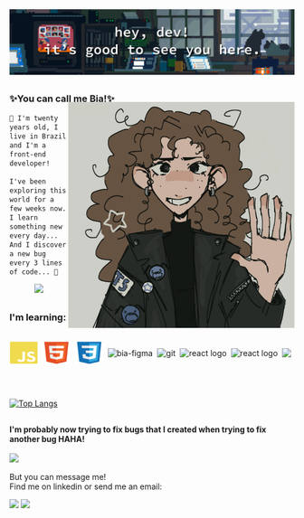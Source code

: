 <div align="center">
  <img src="bannerGit.png">
</div>

<!--## ✨ Hey, Dev! It’s good to see you here. ✨-->
##

### ✨You can call me Bia!✨

<img align="right" width="400px" style="margin-top:-20px" src="avatar 1.png">

<div>
    
    📌 I'm twenty years old, I live in Brazil 
    and I'm a front-end developer!

    I've been exploring this world for a few weeks now. 
    I learn something new every day... 
    And I discover a new bug every 3 lines of code... 🤭
</div>

<div align="center">
  <img src="https://media3.giphy.com/media/v1.Y2lkPTc5MGI3NjExZmZreHJsZzQ0c21zNW8yNHZ3YXA0ZTc2bjk4eGU5Z3N3Ymx1bnI1bCZlcD12MV9pbnRlcm5hbF9naWZfYnlfaWQmY3Q9Zw/scZPhLqaVOM1qG4lT9/giphy.gif">
</div>

##

<!--<p><img align="right" width="400px" height="120px" src="https://github-readme-stats.vercel.app/api/top-langs?username=biatrivillin&show_icons=true&locale=en&layout=compact" alt="biatrivillin" /></p>-->

### I'm learning:
<div style="display: inline_block"><br>
  <img align="center" alt="bia-js" height="40" width="50" src="https://raw.githubusercontent.com/devicons/devicon/master/icons/javascript/javascript-plain.svg">
  <img>
  <img align="center" alt="bia-HTML" height="40" width="50" src="https://raw.githubusercontent.com/devicons/devicon/master/icons/html5/html5-original.svg">
  <img>
  <img align="center" alt="bia-CSS" height="40" width="50" src="https://raw.githubusercontent.com/devicons/devicon/master/icons/css3/css3-original.svg">
  <img>
  <img align="center" width="40" height="40" src="https://www.vectorlogo.zone/logos/figma/figma-icon.svg" alt="bia-figma"/>
  <img>
  <img align="center" width="40" height="40" src="https://www.vectorlogo.zone/logos/git-scm/git-scm-icon.svg" alt="git"/>
  <img>
  <img align="center" src="https://cdn.jsdelivr.net/gh/devicons/devicon/icons/react/react-original.svg" height="40" alt="react logo" />
  <img>
  <img align="center" src="https://www.vectorlogo.zone/logos/nodejs/nodejs-icon.svg" height="40" alt="react logo" />
  <img>
  <img align="center" src="https://www.vectorlogo.zone/logos/sass-lang/sass-lang-icon.svg" height="50"/>
</div>

##
<br>

[![Top Langs](https://github-readme-stats.vercel.app/api/top-langs/?username=biaTrivillin&layout=donut&theme=dracula)](https://github.com/anuraghazra/github-readme-stats)

##

<!-- ### I’m working on a 20 days intensive focused on JavaScript and React! 

<img src="http://i.countdownmail.com/2zu2sl.gif" border="0" width="350px" alt="countdownmail.com"/>

## -->

#### I'm probably now trying to fix bugs that I created when trying to fix another bug HAHA!

<div>
  <img src="https://media4.giphy.com/media/PnpkimJ5mrZRe/giphy.gif?cid=ecf05e473tk1afq6a8ybnl2t9wer0td6k6r49onx7b8n1bep&ep=v1_gifs_related&rid=giphy.gif&ct=g" width="300px" style="margin-top:-10px">
</div>

But you can message me!<br> 
Find me on linkedin or send me an email:<br>
  
<div> 
  <a href="mailto:biatrivillin.code@gamil.com"><img src="https://img.shields.io/badge/-Gmail-%23333?style=for-the-badge&logo=gmail&logoColor=white" target="_blank"></a>
  <a href="https://www.linkedin.com/in/beatriz-trivillin/" target="_blank"><img src="https://img.shields.io/badge/-LinkedIn-%230077B5?style=for-the-badge&logo=linkedin&logoColor=white" target="_blank"></a> 
</div>
<br>








